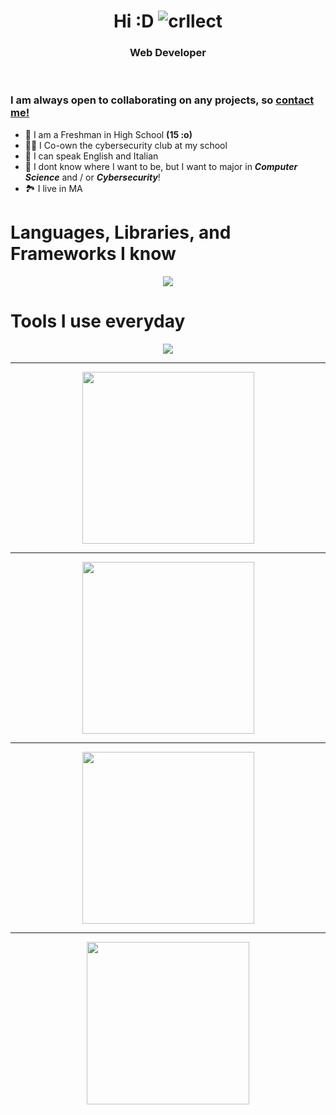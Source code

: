 <!-- used colors: 24410c, e70052, 25252a, 141414, ce244c -->

<h1 align="center">
	<strong>
		Hi :D
	</strong>
	<img src="https://komarev.com/ghpvc/?username=crllect&color=10244c&style=for-the-badge&label=Bugs+In+My+Code" alt="crllect" /></h1>
<h3 align="center">Web Developer</h3>

<br />

### I am always open to collaborating on any projects, so [contact me!](https://discord.com/users/713488984596021291) <!-- In the future, maybe make a contact page with my emails and such -->

- 🏫 I am a Freshman in High School **(15 :o)**
- 👨‍💻 I Co-own the cybersecurity club at my school
- 📙 I can speak English and Italian
- 🔭 I dont know where I want to be, but I want to major in _**Computer Science**_ and / or _**Cybersecurity**_!
- 🏞️ I live in MA
  

# Languages, Libraries, and Frameworks I know
<p align="center">
	<a href="https://skillicons.dev">
		<img src="https://skillicons.dev/icons?i=bash,css,html,java,js,lua,md,nodejs,nextjs,react,remix,scss,tailwind,ts,vite" />
	</a>
</p>

# Tools I use everyday
<p align="center">
	<a href="https://skillicons.dev">
		<img src="https://skillicons.dev/icons?i=apple,arch,aws,blender,bun,discord,eclipse,figma,git,github,idea,kali,linux,mastodon,mint,neovim,nix,npm,notion,pnpm,pycharm,raspberrypi,replit,robloxstudio,ubuntu,vercel,vim,vscode,vscodium,windows" />
	</a>
</p>

---
<div align="center">
	<img height=275 src="http://github-profile-summary-cards.vercel.app/api/cards/profile-details?username=crllect&theme=tokyonight" />
</div>

---

<div align="center">
	<img height=275 align=center src="https://github-readme-streak-stats.herokuapp.com/?user=crllect&theme=tokyonight&no-bg=true&hide_border=true" />
</div>

---

<div align="center">
	<img height=275 align=center src="https://streak-stats.demolab.com?user=crllect&theme=tokyonight&hide_border=true&date_format=M%20j%5B%2C%20Y%5D&mode=weekly" />
</div>

---

<div align="center">
	<a href="https://spotify-github-profile.vercel.app/api/view.svg?uid=kn3172mlbiupmgnm6b5z0nz7v&redirect=true">
		<img height=260 align="center" src="https://spotify-github-profile.vercel.app/api/view.svg?uid=kn3172mlbiupmgnm6b5z0nz7v&cover_image=true&theme=novatorem&show_offline=true&background_color=25252a&interchange=false&bar_color=e70052&bar_color_cover=false" />
	</a>
</div>
